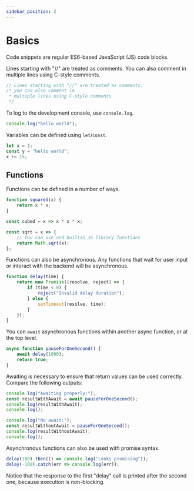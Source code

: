 ```yaml
---
sidebar_position: 2
---
```


# Basics

Code snippets are regular ES6-based JavaScript (JS) code blocks.

Lines starting with "//" are treated as comments. You can also comment in multiple lines using C-style comments.

```javascript
// Lines starting with "//" are treated as comments.
/* you can also comment in
 * multiple lines using C-style comments
 */
```

To log to the development console, use `console.log`.

```javascript
console.log("hello world");
```

Variables can be defined using `let`/`const`.

```javascript
let x = 1;
const y = "hello world";
x += 15;
```

## Functions

Functions can be defined in a number of ways.

```javascript
function squared(x) {
    return x * x;
}

const cubed = x => x * x * x;

const sqrt = x => {
    // You can use and builtin JS library functions
    return Math.sqrt(x);
};
```

Functions can also be asynchronous. Any functions that wait for user input or interact with the backend will be asynchronous.

```javascript
function delay(time) {
    return new Promise((resolve, reject) => {
        if (time < 0) {
            reject("Invalid delay duration");
        } else {
            setTimeout(resolve, time);
        }
    });
}
```

You can `await` asynchronous functions within another async function, or at the top level.

```javascript
async function pauseForOneSecond() {
    await delay(1000);
    return true;
}
```

Awaiting is necessary to ensure that return values can be used correctly. Compare the following outputs:

```javascript
console.log("Awaiting properly:");
const resultWithAwait = await pauseForOneSecond();
console.log(resultWithAwait);
console.log();

console.log("No await:");
const resultWithoutAwait = pauseForOneSecond();
console.log(resultWithoutAwait);
console.log();
```

Asynchronous functions can also be used with promise syntax.

```javascript
delay(100).then(() => console.log("Looks promising"));
delay(-100).catch(err => console.log(err));
```

Notice that the response to the first "delay" call is printed after the second one, because execution is non-blocking.
